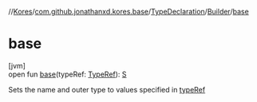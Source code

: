 //[Kores](../../../../index.md)/[com.github.jonathanxd.kores.base](../../index.md)/[TypeDeclaration](../index.md)/[Builder](index.md)/[base](base.md)

# base

[jvm]\
open fun [base](base.md)(typeRef: [TypeRef](../../../com.github.jonathanxd.kores.type/-type-ref/index.md)): [S](index.md)

Sets the name and outer type to values specified in [typeRef](base.md)

